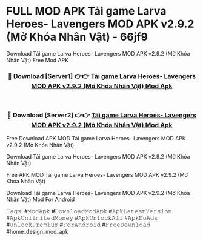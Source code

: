 # FULL MOD APK Tải game Larva Heroes- Lavengers MOD APK v2.9.2 (Mở Khóa Nhân Vật) - 66jf9
Download Tải game Larva Heroes- Lavengers MOD APK v2.9.2 (Mở Khóa Nhân Vật) Free Mod APK

<div align="center">
<h3>🔴 Download [Server1] 👉👉 <a href="https://apk-comot.site?title=Tải_game_Larva_Heroes-_Lavengers_MOD_APK_v2.9.2_(Mở_Khóa_Nhân_Vật)">Tải game Larva Heroes- Lavengers MOD APK v2.9.2 (Mở Khóa Nhân Vật) Mod Apk</a></h3><br>

<h3>🔴 Download [Server2] 👉👉 <a href="https://apk-comot.site?title=Tải_game_Larva_Heroes-_Lavengers_MOD_APK_v2.9.2_(Mở_Khóa_Nhân_Vật)">Tải game Larva Heroes- Lavengers MOD APK v2.9.2 (Mở Khóa Nhân Vật) Mod Apk</a></h3>
</div>


Free Download APK MOD Tải game Larva Heroes- Lavengers MOD APK v2.9.2 (Mở Khóa Nhân Vật)

Download Tải game Larva Heroes- Lavengers MOD APK v2.9.2 (Mở Khóa Nhân Vật) 

Free APK MOD Tải game Larva Heroes- Lavengers MOD APK v2.9.2 (Mở Khóa Nhân Vật) 

Download Tải game Larva Heroes- Lavengers MOD APK v2.9.2 (Mở Khóa Nhân Vật) Mod For Android

𝚃𝚊𝚐𝚜: #𝙼𝚘𝚍𝙰𝚙𝚔 #𝙳𝚘𝚠𝚗𝚕𝚘𝚊𝚍𝙼𝚘𝚍𝙰𝚙𝚔 #𝙰𝚙𝚔𝙻𝚊𝚝𝚎𝚜𝚝𝚅𝚎𝚛𝚜𝚒𝚘𝚗 #𝙰𝚙𝚔𝚄𝚗𝚕𝚒𝚖𝚒𝚝𝚎𝚍𝙼𝚘𝚗𝚎𝚢 #𝙰𝚙𝚔𝚄𝚗𝚕𝚘𝚌𝚔𝙰𝚕𝚕 #𝙰𝚙𝚔𝙽𝚘𝙰𝚍𝚜 #𝚄𝚗𝚕𝚘𝚌𝚔𝙿𝚛𝚎𝚖𝚒𝚞𝚖 #𝙵𝚘𝚛𝙰𝚗𝚍𝚛𝚘𝚒𝚍 #𝙵𝚛𝚎𝚎𝙳𝚘𝚠𝚗𝚕𝚘𝚊𝚍 #home_design_mod_apk